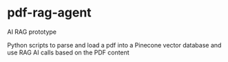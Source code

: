 # pdf-rag-agent
AI RAG prototype

Python scripts to parse and load a pdf into a Pinecone vector database and use RAG AI calls based on the PDF content